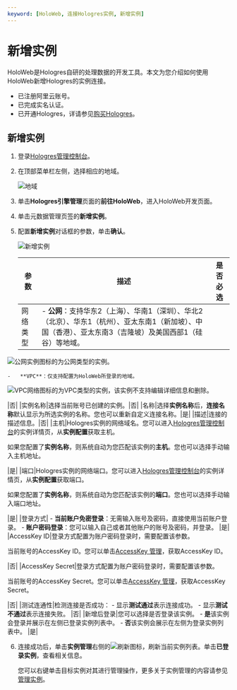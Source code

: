 ```yaml
---
keyword: [HoloWeb, 连接Hologres实例, 新增实例]
---
```


# 新增实例

HoloWeb是Hologres自研的处理数据的开发工具。本文为您介绍如何使用HoloWeb新增Hologres的实例连接。

-   已注册阿里云账号。
-   已完成实名认证。
-   已开通Hologres，详请参见[购买Hologres](/intl.zh-CN/准备工作/购买Hologres.md)。

## 新增实例

1.  登录[Hologres管理控制台](https://hologram.console.aliyun.com/#/instance)。

2.  在顶部菜单栏左侧，选择相应的地域。

    ![地域](https://static-aliyun-doc.oss-accelerate.aliyuncs.com/assets/img/zh-CN/4547818061/p141749.png)

3.  单击**Hologres引擎管理**页面的**前往HoloWeb**，进入HoloWeb开发页面。

4.  单击元数据管理页签的**新增实例**。

5.  配置**新增实例**对话框的参数，单击**确认**。

    ![新增实例](https://static-aliyun-doc.oss-accelerate.aliyuncs.com/assets/img/zh-CN/1294980261/p273423.png)

    |参数|描述|是否必选|
    |--|--|----|
    |网络类型|    -   **公网**：支持华东2（上海）、华南1（深圳）、华北2（北京）、华东1（杭州）、亚太东南1（新加坡）、中国（香港）、亚太东南3（吉隆坡）及美国西部1（硅谷）等地域。

![公网实例](https://static-aliyun-doc.oss-accelerate.aliyuncs.com/assets/img/zh-CN/3817980261/p273449.png)图标的为公网类型的实例。

    -   **VPC**：仅支持配置为HoloWeb所登录的地域。

![VPC网络](https://static-aliyun-doc.oss-accelerate.aliyuncs.com/assets/img/zh-CN/3817980261/p273444.png)图标的为VPC类型的实例，该实例不支持编辑详细信息和删除。

|否|
    |实例名称|选择当前账号已创建的实例。|否|
    |名称|选择**实例名称**后，**连接名称**默认显示为所选实例的名称。您也可以重新自定义连接名称。|是|
    |描述|连接的描述信息。|否|
    |主机|Hologres实例的网络域名。您可以进入[Hologres管理控制台](https://hologram.console.aliyun.com/#/instance)的实例详情页，从**实例配置**获取主机。

如果您配置了**实例名称**，则系统自动为您匹配该实例的**主机**。您也可以选择手动输入主机地址。

|是|
    |端口|Hologres实例的网络端口。您可以进入[Hologres管理控制台](https://hologram.console.aliyun.com/#/instance)的实例详情页，从**实例配置**获取端口。

如果您配置了**实例名称**，则系统自动为您匹配该实例的**端口**。您也可以选择手动输入端口地址。

|是|
    |登录方式|    -   **当前账户免密登录**：无需输入账号及密码，直接使用当前账户登录。
    -   **账户密码登录**：您可以输入自己或者其他账户的账号及密码，并登录。
|是|
    |AccessKey ID|登录方式配置为账户密码登录时，需要配置该参数。

当前账号的AccessKey ID。您可以单击[AccessKey 管理](https://usercenter.console.aliyun.com/?spm=5176.2020520153.nav-right.dak.3bcf415dCWGUBj#/manage/ak)，获取AccessKey ID。

|否|
    |AccessKey Secret|登录方式配置为账户密码登录时，需要配置该参数。

当前账号的AccessKey Secret。您可以单击[AccessKey 管理](https://usercenter.console.aliyun.com/?spm=5176.2020520153.nav-right.dak.3bcf415dCWGUBj#/manage/ak)，获取AccessKey Secret。

|否|
    |测试连通性|检测连接是否成功：     -   显示**测试通过**表示连接成功。
    -   显示**测试不通过**表示连接失败。
|否|
    |新增后登录|您可以选择是否登录该实例。    -   **是**该实例会登录并展示在左侧已登录实例列表中。
    -   **否**该实例会展示在左侧为登录实例列表中。
|是|

6.  连接成功后，单击**实例管理**右侧的![刷新](https://static-aliyun-doc.oss-accelerate.aliyuncs.com/assets/img/zh-CN/2342488951/p117260.png)图标，刷新当前实例列表。单击**已登录实例**，查看相关信息。

    您可以右键单击目标实例对其进行管理操作，更多关于实例管理的内容请参见[管理实例]()。


